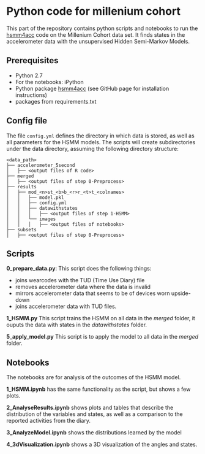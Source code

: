# Python code for millenium cohort
This part of the repository contains python scripts and notebooks to run the 
[hsmm4acc](https://github.com/wadpac/hsmm4acc) code on the Millenium Cohort data set.
It finds states in the accelerometer data with the unsupervised Hidden Semi-Markov Models.

## Prerequisites
* Python 2.7
* For the notebooks: iPython
* Python package [hsmm4acc](https://github.com/wadpac/hsmm4acc) (see GitHub page for installation instructions)
* packages from requirements.txt

## Config file
The file `config.yml` defines the directory in which data is stored, as well as all parameters for the HSMM models. The scripts will create subdirectories under the data directory, assuming the following directory structure:
```
<data_path>
├── accelerometer_5second
│   ├── <output files of R code>
├── merged
│   ├── <output files of step 0-Preprocess>
├── results
│   ├── mod_<n>st_<b>b_<r>r_<t>t_<colnames>
│   │   ├── model.pkl
│   │   ├── config.yml
│   │   ├── datawithstates
│   │   │   ├── <output files of step 1-HSMM>
│   │   └── images
│   │   │   ├── <output files of notebooks>
├── subsets
│   ├── <output files of step 0-Preprocess>
```


## Scripts
**0_prepare_data.py**: This script does the following things:
* joins wearcodes with the TUD (Time Use Diary) file
* removes accelerometer data where the data is invalid
* mirrors accelerometer data that seems to be of devices worn upside-down
* joins accelerometer data with TUD files.

**1_HSMM.py** This script trains the HSMM on all data in the *merged* folder, it ouputs the data with states in the *datawithstates* folder.

**5_apply_model.py** This script is to apply the model to all data in the *merged* folder.

## Notebooks
The notebooks are for analysis of the outcomes of the HSMM model.

**1_HSMM.ipynb** has the same functionality as the script, but shows a few plots.

**2_AnalyseResults.ipynb** shows plots and tables that describe the distribution of the variables and states,
as well as a comparison to the reported activities from the diary.

**3_AnalyzeModel.ipynb** shows the distributions learned by the model

**4_3dVisualization.ipynb** shows a 3D visualization of the angles and states.
